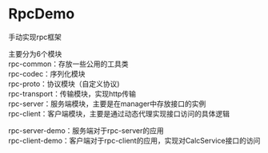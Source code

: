 # RpcDemo
手动实现rpc框架<br>

主要分为6个模块<br>
rpc-common：存放一些公用的工具类<br>
rpc-codec：序列化模块<br>
rpc-proto：协议模块（自定义协议)<br>
rpc-transport：传输模块，实现http传输<br>
rpc-server：服务端模块，主要是在manager中存放接口的实例<br>
rpc-client：客户端模块，主要是通过动态代理实现接口访问的具体逻辑<br>

rpc-server-demo：服务端对于rpc-server的应用<br>
rpc-client-demo：客户端对于rpc-client的应用，实现对CalcService接口的访问<br>
